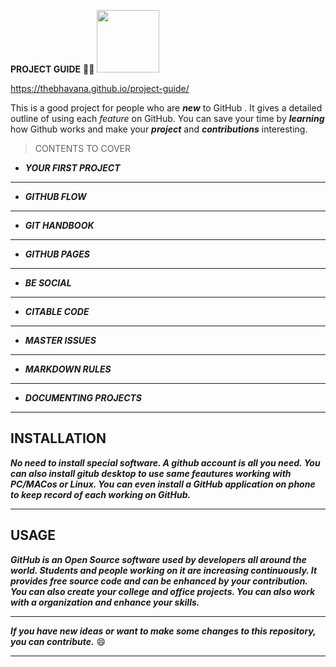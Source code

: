 **PROJECT GUIDE** :woman_technologist:
 <img src="https://user-images.githubusercontent.com/84395267/120447628-69b00f00-c3a8-11eb-8ed1-17601e493b79.gif" width="100" height="100"/>
 
https://thebhavana.github.io/project-guide/

This is a good project for people who are **_new_** to GitHub . It gives a detailed outline of using each *feature* on GitHub. You can save your time by **_learning_** how Github works and make your **_project_** and **_contributions_** interesting.

> CONTENTS TO COVER

* **_YOUR FIRST PROJECT_**
_____________________________________________________________________
* **_GITHUB FLOW_**
______________________________________________________________________
* **_GIT HANDBOOK_**
______________________________________________________________________
* **_GITHUB PAGES_**
______________________________________________________________________
* **_BE SOCIAL_**
______________________________________________________________________
* **_CITABLE CODE_**
______________________________________________________________________
* **_MASTER ISSUES_**
______________________________________________________________________
* **_MARKDOWN RULES_**
______________________________________________________________________
* **_DOCUMENTING PROJECTS_**
______________________________________________________________________


<h2>INSTALLATION</h2> 

**_No need to install special software. A github account is all you need. You can also install gitub desktop to use same feautures working with PC/MACos or Linux. You can even install a GitHub application on phone to keep record of each working on GitHub._**
________________________________________________________________________________________________________________________________________________________________________________
<h2>USAGE</h2>

**_GitHub is an Open Source software used by developers all around the world. Students and people working on it are increasing continuously. It provides free source code and can be enhanced by your contribution. You can also create your college and office projects. You can also work with a organization and enhance your skills._**

________________________________________________________________________________________________________________________________________________________________________________

**_If you have new ideas or want to make some changes to this repository, you can contribute._** :smile:
________________________________________________________________________________________________________________________________________________________________________________
